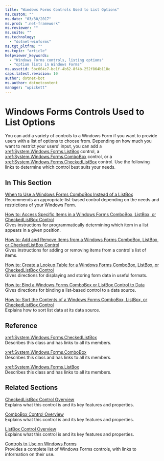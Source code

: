 ```yaml
---
title: "Windows Forms Controls Used to List Options"
ms.custom: ""
ms.date: "03/30/2017"
ms.prod: ".net-framework"
ms.reviewer: ""
ms.suite: ""
ms.technology: 
  - "dotnet-winforms"
ms.tgt_pltfrm: ""
ms.topic: "article"
helpviewer_keywords: 
  - "Windows Forms controls, listing options"
  - "option lists in Windows Forms"
ms.assetid: 5bc064c7-bc1f-4b62-8f4b-252f864b118e
caps.latest.revision: 10
author: dotnet-bot
ms.author: dotnetcontent
manager: "wpickett"
---
```

# Windows Forms Controls Used to List Options
You can add a variety of controls to a Windows Form if you want to provide users with a list of options to choose from. Depending on how much you want to restrict your users' input, you can add a <xref:System.Windows.Forms.ListBox> control, a <xref:System.Windows.Forms.ComboBox> control, or a <xref:System.Windows.Forms.CheckedListBox> control. Use the following links to determine which control best suits your needs.  
  
## In This Section  
 [When to Use a Windows Forms ComboBox Instead of a ListBox](../../../../docs/framework/winforms/controls/when-to-use-a-windows-forms-combobox-instead-of-a-listbox.md)  
 Recommends an appropriate list-based control depending on the needs and restrictions of your Windows Form.  
  
 [How to: Access Specific Items in a Windows Forms ComboBox, ListBox, or CheckedListBox Control](../../../../docs/framework/winforms/controls/access-specific-items-in-a-wf-combobox-listbox-or-checkedlistbox.md)  
 Gives instructions for programmatically determining which item in a list appears in a given position.  
  
 [How to: Add and Remove Items from a Windows Forms ComboBox, ListBox, or CheckedListBox Control](../../../../docs/framework/winforms/controls/add-and-remove-items-from-a-wf-combobox.md)  
 Gives instructions for adding or removing items from a control's list of items.  
  
 [How to: Create a Lookup Table for a Windows Forms ComboBox, ListBox, or CheckedListBox Control](../../../../docs/framework/winforms/controls/create-a-lookup-table-for-a-wf-combobox-listbox.md)  
 Gives directions for displaying and storing form data in useful formats.  
  
 [How to: Bind a Windows Forms ComboBox or ListBox Control to Data](../../../../docs/framework/winforms/controls/how-to-bind-a-windows-forms-combobox-or-listbox-control-to-data.md)  
 Gives directions for binding a list-based control to a data source.  
  
 [How to: Sort the Contents of a Windows Forms ComboBox, ListBox, or CheckedListBox Control](../../../../docs/framework/winforms/controls/sort-the-contents-of-a-wf-combobox-listbox-or-checkedlistbox-control.md)  
 Explains how to sort list data at its data source.  
  
## Reference  
 <xref:System.Windows.Forms.CheckedListBox>  
 Describes this class and has links to all its members.  
  
 <xref:System.Windows.Forms.ComboBox>  
 Describes this class and has links to all its members.  
  
 <xref:System.Windows.Forms.ListBox>  
 Describes this class and has links to all its members.  
  
## Related Sections  
 [CheckedListBox Control Overview](../../../../docs/framework/winforms/controls/checkedlistbox-control-overview-windows-forms.md)  
 Explains what this control is and its key features and properties.  
  
 [ComboBox Control Overview](../../../../docs/framework/winforms/controls/combobox-control-overview-windows-forms.md)  
 Explains what this control is and its key features and properties.  
  
 [ListBox Control Overview](../../../../docs/framework/winforms/controls/listbox-control-overview-windows-forms.md)  
 Explains what this control is and its key features and properties.  
  
 [Controls to Use on Windows Forms](../../../../docs/framework/winforms/controls/controls-to-use-on-windows-forms.md)  
 Provides a complete list of Windows Forms controls, with links to information on their use.
